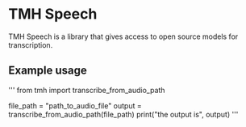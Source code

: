 # TMH Speech
TMH Speech is a library that gives access to open source models for transcription.

## Example usage
'''
from tmh import transcribe_from_audio_path

file_path = "path_to_audio_file"
output = transcribe_from_audio_path(file_path)
print("the output is", output)
'''
